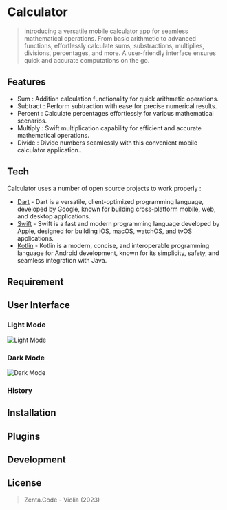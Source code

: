 # Calculator
> Introducing a versatile mobile calculator app for seamless mathematical operations. From basic arithmetic to advanced functions, effortlessly calculate sums, substractions, multiplies, divisions, percentages, and more. A user-friendly interface ensures quick and accurate computations on the go.

## Features
- Sum : Addition calculation functionality for quick arithmetic operations.
- Subtract : Perform subtraction with ease for precise numerical results.
- Percent : Calculate percentages effortlessly for various mathematical scenarios.
- Multiply : Swift multiplication capability for efficient and accurate mathematical operations.
- Divide : Divide numbers seamlessly with this convenient mobile calculator application..

## Tech
Calculator uses a number of open source projects to work properly :
- [Dart](https://dart.dev/get-dart/) -
Dart is a versatile, client-optimized programming language, developed by Google, known for building cross-platform mobile, web, and desktop applications.
- [Swift](https://www.swift.org/getting-started/) -
Swift is a fast and modern programming language developed by Apple, designed for building iOS, macOS, watchOS, and tvOS applications.
- [Kotlin](https://kotlinlang.org/docs/command-line.html) -
Kotlin is a modern, concise, and interoperable programming language for Android development, known for its simplicity, safety, and seamless integration with Java.

## Requirement

## User Interface
### Light Mode
![Light Mode](https://github.com/Zenta-Code/calculator/assets/131133405/1f301015-aa8f-4e45-8bc3-e85c22603d90)
### Dark Mode
![Dark Mode](https://github.com/Zenta-Code/calculator/assets/131133405/9a481999-0ea5-4afc-bd0e-95d6233448b5)
### History

## Installation

## Plugins

## Development

## License
> Zenta.Code - Violia (2023)

